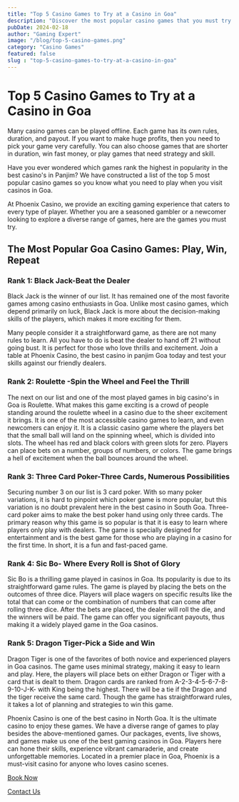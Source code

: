 ```yaml
---
title: "Top 5 Casino Games to Try at a Casino in Goa"
description: "Discover the most popular casino games that you must try at Phoenixx Casino"
pubDate: 2024-02-18
author: "Gaming Expert"
image: "/blog/top-5-casino-games.png"
category: "Casino Games"
featured: false
slug : "top-5-casino-games-to-try-at-a-casino-in-goa"
---
```

# Top 5 Casino Games to Try at a Casino in Goa

Many casino games can be played offline. Each game has its own rules, duration, and payout. If you want to make huge profits, then you need to pick your game very carefully. You can also choose games that are shorter in duration, win fast money, or play games that need strategy and skill.

Have you ever wondered which games rank the highest in popularity in the best casino's in Panjim? We have constructed a list of the top 5 most popular casino games so you know what you need to play when you visit casinos in Goa. 

At Phoenix Casino, we provide an exciting gaming experience that caters to every type of player. Whether you are a seasoned gambler or a newcomer looking to explore a diverse range of games, here are the games you must try.

## The Most Popular Goa Casino Games: Play, Win, Repeat

### Rank 1: Black Jack-Beat the Dealer
Black Jack is the winner of our list. It has remained one of the most favorite games among casino enthusiasts in Goa. Unlike most casino games, which depend primarily on luck, Black Jack is more about the decision-making skills of the players, which makes it more exciting for them. 

Many people consider it a straightforward game, as there are not many rules to learn. All you have to do is beat the dealer to hand off 21 without going bust. It is perfect for those who love thrills and excitement. Join a table at Phoenix Casino, the best casino in panjim Goa today and test your skills against our friendly dealers.

### Rank 2: Roulette -Spin the Wheel and Feel the Thrill
The next on our list and one of the most played games in big casino's in Goa is Roulette. What makes this game exciting is a crowd of people standing around the roulette wheel in a casino due to the sheer excitement it brings. It is one of the most accessible casino games to learn, and even newcomers can enjoy it. It is a classic casino game where the players bet that the small ball will land on the spinning wheel, which is divided into slots. The wheel has red and black colors with green slots for zero. Players can place bets on a number, groups of numbers, or colors. The game brings a hell of excitement when the ball bounces around the wheel.

### Rank 3: Three Card Poker-Three Cards, Numerous Possibilities
Securing number 3 on our list is 3 card poker. With so many poker variations, it is hard to pinpoint which poker game is more popular, but this variation is no doubt prevalent here in the best casino in South Goa. Three-card poker aims to make the best poker hand using only three cards. The primary reason why this game is so popular is that it is easy to learn where players only play with dealers. The game is specially designed for entertainment and is the best game for those who are playing in a casino for the first time. In short, it is a fun and fast-paced game.

### Rank 4: Sic Bo- Where Every Roll is Shot of Glory
Sic Bo is a thrilling game played in casinos in Goa. Its popularity is due to its straightforward game rules. The game is played by placing the bets on the outcomes of three dice. Players will place wagers on specific results like the total that can come or the combination of numbers that can come after rolling three dice. After the bets are placed, the dealer will roll the die, and the winners will be paid. The game can offer you significant payouts, thus making it a widely played game in the Goa casinos.

### Rank 5: Dragon Tiger-Pick a Side and Win
Dragon Tiger is one of the favorites of both novice and experienced players in Goa casinos. The game uses minimal strategy, making it easy to learn and play. Here, the players will place bets on either Dragon or Tiger with a card that is dealt to them. Dragon cards are ranked from A-2-3-4-5-6-7-8-9-10-J-K- with King being the highest. There will be a tie if the Dragon and the tiger receive the same card. Though the game has straightforward rules, it takes a lot of planning and strategies to win this game.

Phoenix Casino is one of the best casino in North Goa. It is the ultimate casino to enjoy these games. We have a diverse range of games to play besides the above-mentioned games. Our packages, events, live shows, and games make us one of the best gaming casinos in Goa. Players here can hone their skills, experience vibrant camaraderie, and create unforgettable memories. Located in a premier place in Goa, Phoenix is a must-visit casino for anyone who loves casino scenes.

[Book Now](https://www.phoenixcasino.in/)

[Contact Us](/contact) 